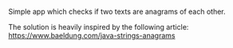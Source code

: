Simple app which checks if two texts are anagrams of each other.

The solution is heavily inspired by the following article:
https://www.baeldung.com/java-strings-anagrams